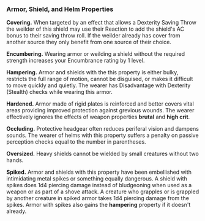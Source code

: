 ### Armor, Shield, and Helm Properties

**Covering.** When targeted by an effect that allows a Dexterity Saving Throw the weilder of this shield may use their Reaction to add the shield's AC bonus to their saving throw roll. If the weilder already has cover from another source they only benefit from one source of their choice.

**Encumbering.** Wearing armor or weilding a shield without the required strength increases your Encumbrance rating by 1 level.

**Hampering.** Armor and shields with the this property is either bulky, restricts the full range of motion, cannot be disguised, or makes it difficult to move quickly and quietly. The wearer has Disadvantage with Dexterity (Stealth) checks while wearing this armor.

**Hardened.** Armor made of rigid plates is reinforced and better covers vital areas providing improved protection against grevious wounds. The wearer effectively ignores the effects of weapon properties **brutal** and **high crit**.

**Occluding.** Protective headgear often reduces periferal vision and dampens sounds. The wearer of helms with this property suffers a penalty on passive perception checks equal to the number in parentheses.

**Oversized.** Heavy shields cannot be wielded by small creatures without two hands.

**Spiked.** Armor and shields with this property have been embellished with intimidating metal spikes or something equally dangerous. A shield with spikes does 1d4 piercing damage instead of bludgeoning when used as a weapon or as part of a shove attack. A creature who grapples or is grappled by another creature in spiked armor takes 1d4 piercing damage from the spikes. Armor with spikes also gains the **hampering** property if it doesn't already.
